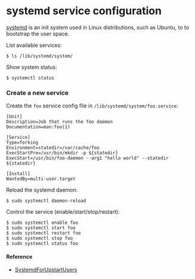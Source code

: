 # systemd service configuration

[systemd](https://github.com/systemd/systemd) is an init system used in Linux distributions, such as Ubuntu, to to bootstrap the user space.

List available services:

```console
$ ls /lib/systemd/system/
```

Show system status:

```console
$ systemctl status
```

### Create a new service

Create the `foo` service config file in `/lib/systemd/system/foo.service`:

```
[Unit]
Description=Job that runs the foo daemon
Documentation=man:foo(1)

[Service]
Type=forking
Environment=statedir=/var/cache/foo
ExecStartPre=/usr/bin/mkdir -p ${statedir}
ExecStart=/usr/bin/foo-daemon --arg1 "hello world" --statedir ${statedir}

[Install]
WantedBy=multi-user.target
```

Reload the systemd daemon:

```console
$ sudo systemctl daemon-reload
```

Control the service (enable/start/stop/restart):

```console
$ sudo systemctl enable foo
$ sudo systemctl start foo
$ sudo systemctl restart foo
$ sudo systemctl stop foo
$ sudo systemctl status foo
```

#### Reference

- [SystemdForUpstartUsers](https://wiki.ubuntu.com/SystemdForUpstartUsers)
